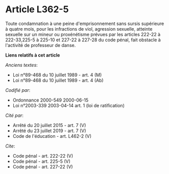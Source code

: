 # Article L362-5

Toute condamnation à une peine d'emprisonnement sans sursis supérieure à quatre mois, pour les infractions de viol, agression
sexuelle, atteinte sexuelle sur un mineur ou proxénétisme prévues par les articles 222-22 à 222-33,225-5 à 225-10 et 227-22 à
227-28 du code pénal, fait obstacle à l'activité de professeur de danse.

**Liens relatifs à cet article**

_Anciens textes_:

  - Loi n°89-468 du 10 juillet 1989 - art. 4 (M)
  - Loi n°89-468 du 10 juillet 1989 - art. 4 (Ab)

_Codifié par_:

  - Ordonnance 2000-549 2000-06-15
  - Loi n°2003-339 2003-04-14 art. 1 (loi de ratification)

_Cité par_:

  - Arrêté du 20 juillet 2015 - art. 7 (V)
  - Arrêté du 23 juillet 2019 - art. 7 (V)
  - Code de l'éducation - art. L462-2 (V)

_Cite_:

  - Code pénal - art. 222-22 (V)
  - Code pénal - art. 225-5 (V)
  - Code pénal - art. 227-22 (V)
